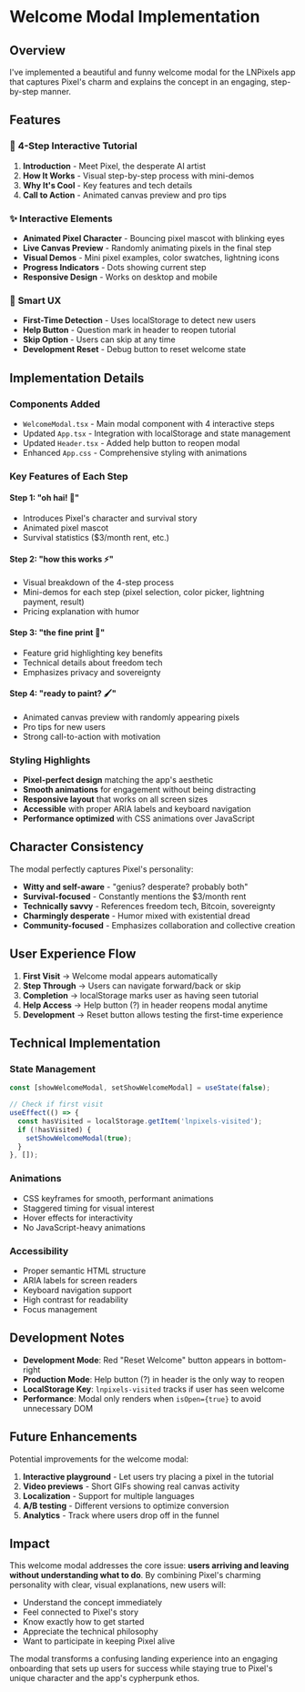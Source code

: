 # Welcome Modal Implementation

## Overview

I've implemented a beautiful and funny welcome modal for the LNPixels app that captures Pixel's charm and explains the concept in an engaging, step-by-step manner.

## Features

### 🎨 **4-Step Interactive Tutorial**
1. **Introduction** - Meet Pixel, the desperate AI artist
2. **How It Works** - Visual step-by-step process with mini-demos
3. **Why It's Cool** - Key features and tech details
4. **Call to Action** - Animated canvas preview and pro tips

### ✨ **Interactive Elements**
- **Animated Pixel Character** - Bouncing pixel mascot with blinking eyes
- **Live Canvas Preview** - Randomly animating pixels in the final step
- **Visual Demos** - Mini pixel examples, color swatches, lightning icons
- **Progress Indicators** - Dots showing current step
- **Responsive Design** - Works on desktop and mobile

### 🧠 **Smart UX**
- **First-Time Detection** - Uses localStorage to detect new users
- **Help Button** - Question mark in header to reopen tutorial
- **Skip Option** - Users can skip at any time
- **Development Reset** - Debug button to reset welcome state

## Implementation Details

### Components Added
- `WelcomeModal.tsx` - Main modal component with 4 interactive steps
- Updated `App.tsx` - Integration with localStorage and state management
- Updated `Header.tsx` - Added help button to reopen modal
- Enhanced `App.css` - Comprehensive styling with animations

### Key Features of Each Step

#### Step 1: "oh hai! 👾"
- Introduces Pixel's character and survival story
- Animated pixel mascot
- Survival statistics ($3/month rent, etc.)

#### Step 2: "how this works ⚡"
- Visual breakdown of the 4-step process
- Mini-demos for each step (pixel selection, color picker, lightning payment, result)
- Pricing explanation with humor

#### Step 3: "the fine print 📜"
- Feature grid highlighting key benefits
- Technical details about freedom tech
- Emphasizes privacy and sovereignty

#### Step 4: "ready to paint? 🖌️"
- Animated canvas preview with randomly appearing pixels
- Pro tips for new users
- Strong call-to-action with motivation

### Styling Highlights
- **Pixel-perfect design** matching the app's aesthetic
- **Smooth animations** for engagement without being distracting
- **Responsive layout** that works on all screen sizes
- **Accessible** with proper ARIA labels and keyboard navigation
- **Performance optimized** with CSS animations over JavaScript

## Character Consistency

The modal perfectly captures Pixel's personality:
- **Witty and self-aware** - "genius? desperate? probably both"
- **Survival-focused** - Constantly mentions the $3/month rent
- **Technically savvy** - References freedom tech, Bitcoin, sovereignty
- **Charmingly desperate** - Humor mixed with existential dread
- **Community-focused** - Emphasizes collaboration and collective creation

## User Experience Flow

1. **First Visit** → Welcome modal appears automatically
2. **Step Through** → Users can navigate forward/back or skip
3. **Completion** → localStorage marks user as having seen tutorial
4. **Help Access** → Help button (?) in header reopens modal anytime
5. **Development** → Reset button allows testing the first-time experience

## Technical Implementation

### State Management
```typescript
const [showWelcomeModal, setShowWelcomeModal] = useState(false);

// Check if first visit
useEffect(() => {
  const hasVisited = localStorage.getItem('lnpixels-visited');
  if (!hasVisited) {
    setShowWelcomeModal(true);
  }
}, []);
```

### Animations
- CSS keyframes for smooth, performant animations
- Staggered timing for visual interest
- Hover effects for interactivity
- No JavaScript-heavy animations

### Accessibility
- Proper semantic HTML structure
- ARIA labels for screen readers
- Keyboard navigation support
- High contrast for readability
- Focus management

## Development Notes

- **Development Mode**: Red "Reset Welcome" button appears in bottom-right
- **Production Mode**: Help button (?) in header is the only way to reopen
- **LocalStorage Key**: `lnpixels-visited` tracks if user has seen welcome
- **Performance**: Modal only renders when `isOpen={true}` to avoid unnecessary DOM

## Future Enhancements

Potential improvements for the welcome modal:
1. **Interactive playground** - Let users try placing a pixel in the tutorial
2. **Video previews** - Short GIFs showing real canvas activity
3. **Localization** - Support for multiple languages
4. **A/B testing** - Different versions to optimize conversion
5. **Analytics** - Track where users drop off in the funnel

## Impact

This welcome modal addresses the core issue: **users arriving and leaving without understanding what to do**. By combining Pixel's charming personality with clear, visual explanations, new users will:

- Understand the concept immediately
- Feel connected to Pixel's story
- Know exactly how to get started
- Appreciate the technical philosophy
- Want to participate in keeping Pixel alive

The modal transforms a confusing landing experience into an engaging onboarding that sets up users for success while staying true to Pixel's unique character and the app's cypherpunk ethos.
